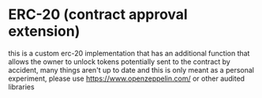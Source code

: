 # ERC-20 (contract approval extension)
 this is a custom erc-20 implementation that has an additional function that allows the owner to unlock tokens potentially sent to the contract by accident, many things aren't up to date and this is only meant as a personal experiment, please use https://www.openzeppelin.com/ or other audited libraries
